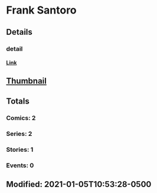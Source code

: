 # Frank  Santoro 
## Details
### detail
#### [Link](http://marvel.com/comics/creators/11261/frank_santoro?utm_campaign=apiRef&utm_source=225578a89fc76f3d20fbffda5d17a88d)
## [Thumbnail](http://i.annihil.us/u/prod/marvel/i/mg/b/40/image_not_available.jpg)
## Totals
### Comics: 2
### Series: 2
### Stories: 1
### Events: 0
## Modified: 2021-01-05T10:53:28-0500